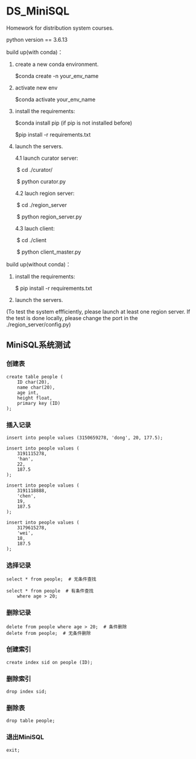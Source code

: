 # DS_MiniSQL
Homework for distribution system courses.

python version == 3.6.13

build up(with conda)：

1. create a new conda environment.

   $conda create -n your_env_name

2. activate new env

   $conda activate your_env_name

3. install the requirements:

   $conda install pip (if pip is not installed before)

   $pip install -r requirements.txt

4. launch the servers.

   4.1 launch curator server:

   ​	$ cd ./curator/ 

   ​	$ python curator.py

   4.2 lauch region server:

   ​	$ cd ./region_server

   ​	$ python region_server.py

   4.3 lauch client:

   ​	$ cd ./client

   ​	$ python client_master.py



build up(without conda)：

 1. install the requirements:

    $ pip install -r requirements.txt

 2. launch the servers.

(To test the system effficiently, please launch at least one region server. If the test is done locally, please change the port in the ./region_server/config.py)



## MiniSQL系统测试

### 创建表

``` mysql
create table people (
    ID char(20),
    name char(20),
    age int,
    height float,
    primary key (ID)
);
```


### 插入记录

``` mysql
insert into people values (3150659278, 'dong', 20, 177.5);

insert into people values (
    3191115278,
    'han',
    22,
    187.5
);

insert into people values (
    3191118888,
    'chen',
    19,
    187.5
);

insert into people values (
    3179615278,
    'wei',
    18,
    187.5
);
```



### 选择记录 

``` mysql
select * from people;  # 无条件查找

select * from people  # 有条件查找
    where age > 20;
```


### 删除记录

``` mysql
delete from people where age > 20;  # 条件删除
delete from people;  # 无条件删除
```


### 创建索引

``` mysql
create index sid on people (ID);
```


### 删除索引

``` mysql
drop index sid;
```


### 删除表

``` mysql
drop table people;
```


### 退出MiniSQL


``` mysql
exit;
```

